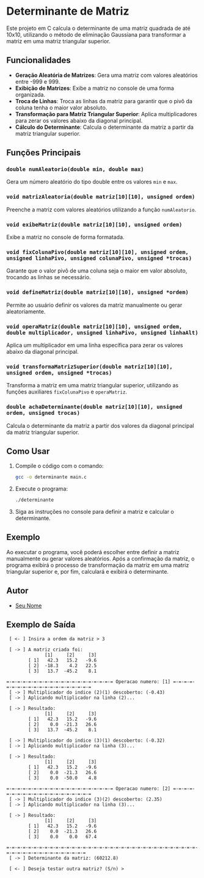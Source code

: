 # Determinante de Matriz

Este projeto em C calcula o determinante de uma matriz quadrada de até 10x10, utilizando o método de eliminação Gaussiana para transformar a matriz em uma matriz triangular superior.

## Funcionalidades

- **Geração Aleatória de Matrizes**: Gera uma matriz com valores aleatórios entre -999 e 999.
- **Exibição de Matrizes**: Exibe a matriz no console de uma forma organizada.
- **Troca de Linhas**: Troca as linhas da matriz para garantir que o pivô da coluna tenha o maior valor absoluto.
- **Transformação para Matriz Triangular Superior**: Aplica multiplicadores para zerar os valores abaixo da diagonal principal.
- **Cálculo do Determinante**: Calcula o determinante da matriz a partir da matriz triangular superior.

## Funções Principais

### `double numAleatorio(double min, double max)`

Gera um número aleatório do tipo double entre os valores `min` e `max`.

### `void matrizAleatoria(double matriz[10][10], unsigned ordem)`

Preenche a matriz com valores aleatórios utilizando a função `numAleatorio`.

### `void exibeMatriz(double matriz[10][10], unsigned ordem)`

Exibe a matriz no console de forma formatada.

### `void fixColunaPivo(double matriz[10][10], unsigned ordem, unsigned linhaPivo, unsigned colunaPivo, unsigned *trocas)`

Garante que o valor pivô de uma coluna seja o maior em valor absoluto, trocando as linhas se necessário.

### `void defineMatriz(double matriz[10][10], unsigned *ordem)`

Permite ao usuário definir os valores da matriz manualmente ou gerar aleatoriamente.

### `void operaMatriz(double matriz[10][10], unsigned ordem, double multiplicador, unsigned linhaPivo, unsigned linhaAlt)`

Aplica um multiplicador em uma linha específica para zerar os valores abaixo da diagonal principal.

### `void transformaMatrizSuperior(double matriz[10][10], unsigned ordem, unsigned *trocas)`

Transforma a matriz em uma matriz triangular superior, utilizando as funções auxiliares `fixColunaPivo` e `operaMatriz`.

### `double achaDeterminante(double matriz[10][10], unsigned ordem, unsigned trocas)`

Calcula o determinante da matriz a partir dos valores da diagonal principal da matriz triangular superior.

## Como Usar

1. Compile o código com o comando:

   ```sh
   gcc -o determinante main.c
   ```

2. Execute o programa:

   ```sh
   ./determinante
   ```

3. Siga as instruções no console para definir a matriz e calcular o determinante.

## Exemplo

Ao executar o programa, você poderá escolher entre definir a matriz manualmente ou gerar valores aleatórios. Após a confirmação da matriz, o programa exibirá o processo de transformação da matriz em uma matriz triangular superior e, por fim, calculará e exibirá o determinante.

## Autor

- [Seu Nome](seu-email@example.com)

## Exemplo de Saída

```plaintext
 [ <- ] Insira a ordem da matriz > 3

 [ -> ] A matriz criada foi:
              [1]     [2]     [3]
        [ 1]   42.3   15.2   -9.6
        [ 2]  -18.3    4.2   22.5
        [ 3]   13.7  -45.2    8.1

=-=-=-=-=-=-=-=-=-=-=-=-=-=-=-=-=-=-=-= Operacao numero: [1] =-=-=-=-=-=-=-=-=-=-=-=-=-=-=-=-=-=-=-=
 [ -> ] Multiplicador do indice (2)(1) descoberto: (-0.43)
 [ -> ] Aplicando multiplicador na linha (2)...

 [ -> ] Resultado:
              [1]     [2]     [3]
        [ 1]   42.3   15.2   -9.6
        [ 2]    0.0  -21.3   26.6
        [ 3]   13.7  -45.2    8.1

 [ -> ] Multiplicador do indice (3)(1) descoberto: (-0.32)
 [ -> ] Aplicando multiplicador na linha (3)...

 [ -> ] Resultado:
              [1]     [2]     [3]
        [ 1]   42.3   15.2   -9.6
        [ 2]    0.0  -21.3   26.6
        [ 3]    0.0  -50.0    4.8

=-=-=-=-=-=-=-=-=-=-=-=-=-=-=-=-=-=-=-= Operacao numero: [2] =-=-=-=-=-=-=-=-=-=-=-=-=-=-=-=-=-=-=-=
 [ -> ] Multiplicador do indice (3)(2) descoberto: (2.35)
 [ -> ] Aplicando multiplicador na linha (3)...

 [ -> ] Resultado:
              [1]     [2]     [3]
        [ 1]   42.3   15.2   -9.6
        [ 2]    0.0  -21.3   26.6
        [ 3]    0.0    0.0   67.4

=-=-=-=-=-=-=-=-=-=-=-=-=-=-=-=-=-=-=-=-=-=-=-=-=-=-=-=-=-=-=-=-=-=-=-=-=-=-=-=-=-=-=-=-=-=-=-=-=-=
 [ -> ] Determinante da matriz: (60212.8)

 [ <- ] Deseja testar outra matriz? (S/n) >
```
